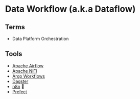 # Data Workflow (a.k.a Dataflow)

## Terms

- Data Platform Orchestration

## Tools

- [Apache Airflow](/apache/airflow.md)
- [Apache NiFi](/apache/nifi.md)
- [Argo Workflows](/argo/workflows.md)
- [Dagster](/dagster.md)
- [n8n](/n8n.md) 🌟
- [Prefect](/prefect.md)

<!--
AWS Step Functions
Buildbase
Kedro

https://github.com/bpmn-io/bpmn-js
https://camunda.com/
-->

